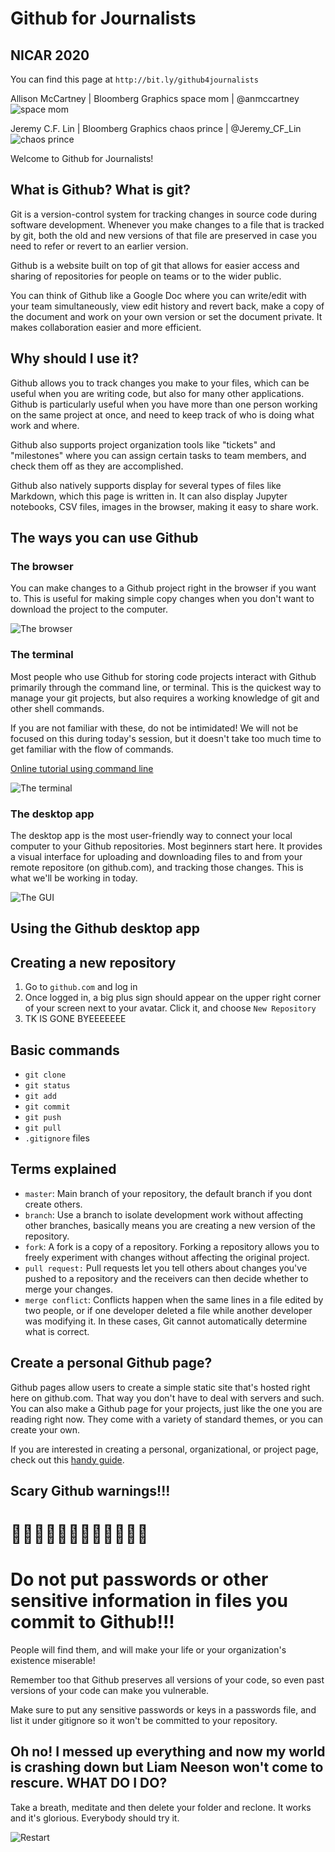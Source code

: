 # Github for Journalists
## NICAR 2020

You can find this page at `http://bit.ly/github4journalists`

Allison McCartney | Bloomberg Graphics space mom | @anmccartney
![space mom](img/spacemom.png)

Jeremy C.F. Lin | Bloomberg Graphics chaos prince | @Jeremy_CF_Lin 
![chaos prince](img/chaos.jpg)


Welcome to Github for Journalists!

## What is Github? What is git?

Git is a version-control system for tracking changes in source code during software development. Whenever you make changes to a file that is tracked by git, both the old and new versions of that file are preserved in case you need to refer or revert to an earlier version. 

Github is a website built on top of git that allows for easier access and sharing of repositories for people on teams or to the wider public.

You can think of Github like a Google Doc where you can write/edit with your team simultaneously, view edit history and revert back, make a copy of the document and work on your own version or set the document private. It makes collaboration easier and more efficient. 

## Why should I use it?

Github allows you to track changes you make to your files, which can be useful when you are writing code, but also for many other applications. Github is particularly useful when you have more than one person working on the same project at once, and need to keep track of who is doing what work and where. 

Github also supports project organization tools like "tickets" and "milestones" where you can assign certain tasks to team members, and check them off as they are accomplished.

Github also natively supports display for several types of files like Markdown, which this page is written in. It can also display Jupyter notebooks, CSV files, images in the browser, making it easy to share work. 

## The ways you can use Github

### The browser
You can make changes to a Github project right in the browser if you want to. This is useful for making simple copy changes when you don't want to download the project to the computer. 

![The browser](img/browser.png)

### The terminal
Most people who use Github for storing code projects interact with Github primarily through the command line, or terminal. This is the quickest way to manage your git projects, but also requires a working knowledge of git and other shell commands. 

If you are not familiar with these, do not be intimidated! We will not be focused on this during today's session, but it doesn't take too much time to get familiar with the flow of commands.

[Online tutorial using command line](http://rogerdudler.github.io/git-guide/)

![The terminal](img/terminal.png)

### The desktop app
The desktop app is the most user-friendly way to connect your local computer to your Github repositories. Most beginners start here. It provides a visual interface for uploading and downloading files to and from your remote repositore (on github.com), and tracking those changes. This is what we'll be working in today.

![The GUI](img/gui.png)


## Using the Github desktop app

## Creating a new repository

1. Go to `github.com` and log in
2. Once logged in, a big plus sign should appear on the upper right corner of your screen next to your avatar. Click it, and choose `New Repository`
3. TK IS GONE BYEEEEEEE

## Basic commands

* `git clone`
* `git status`
* `git add`
* `git commit`
* `git push`
* `git pull`
* `.gitignore` files

## Terms explained

* `master`: Main branch of your repository, the default branch if you dont create others.
* `branch`: Use a branch to isolate development work without affecting other branches, basically means you are creating a new version of the repository. 
* `fork`: A fork is a copy of a repository. Forking a repository allows you to freely experiment with changes without affecting the original project.
* `pull request:` Pull requests let you tell others about changes you've pushed to a repository and the receivers can then decide whether to merge your changes. 
* `merge conflict`: Conflicts happen when the same lines in a file edited by two people, or if one developer deleted a file while another developer was modifying it. In these cases, Git cannot automatically determine what is correct. 

## Create a personal Github page?

Github pages allow users to create a simple static site that's hosted right here on github.com. That way you don't have to deal with servers and such. You can also make a Github page for your projects, just like the one you are reading right now. They come with a variety of standard themes, or you can create your own.

If you are interested in creating a personal, organizational, or project page, check out this [handy guide](https://pages.github.com/).

## Scary Github warnings!!!

# 🚨🚨🚨🚨🚨🚨🚨🚨🚨🚨🚨🚨
# Do not put passwords or other sensitive information in files you commit to Github!!! 

People will find them, and will make your life or your organization's existence miserable!

Remember too that Github preserves all versions of your code, so even past versions of your code can make you vulnerable.

Make sure to put any sensitive passwords or keys in a passwords file, and list it under gitignore so it won't be committed to your repository.

## Oh no! I messed up everything and now my world is crashing down but Liam Neeson won't come to rescure. WHAT DO I DO?

Take a breath, meditate and then delete your folder and reclone. It works and it's glorious. Everybody should try it. 

![Restart](img/restart.png)
